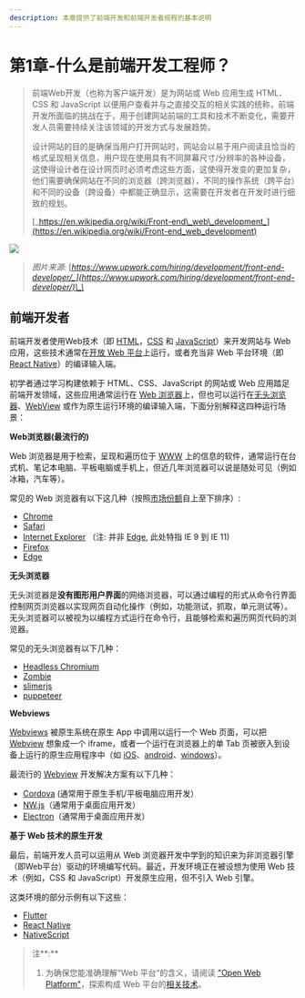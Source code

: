 ```yaml
---
description: 本章提供了前端开发和前端开发者规程的基本说明
---
```


# 第1章-什么是前端开发工程师？

> 前端Web开发（也称为客户端开发）是为网站或 Web 应用生成 HTML、CSS 和 JavaScript 以便用户查看并与之直接交互的相关实践的统称，前端开发所面临的挑战在于，用于创建网站前端的工具和技术不断变化，需要开发人员需要持续关注该领域的开发方式与发展趋势。
>
> 设计网站的目的是确保当用户打开网站时，网站会以易于用户阅读且恰当的格式呈现相关信息，用户现在使用具有不同屏幕尺寸/分辨率的各种设备，这使得设计者在设计网页时必须考虑这些方面，这使得开发变的更加复杂，他们需要确保网站在不同的浏览器（跨浏览器），不同的操作系统（跨平台）和不同的设备（跨设备）中都能正确显示，这需要在开发者在开发时进行细致的规划。
>
> [_https://en.wikipedia.org/wiki/Front-end\_web\_development_](https://en.wikipedia.org/wiki/Front-end_web_development)

![](https://content-static.upwork.com/blog/uploads/sites/3/2015/05/05110037/Front-end-dev1.png)

> _图片来源:_ [_https://www.upwork.com/hiring/development/front-end-developer/_](https://www.upwork.com/hiring/development/front-end-developer/)\_\_

## **前端开发者** <a id="html-css--javascript"></a>

前端开发者使用Web技术（即 [HTML](https://developer.mozilla.org/en-US/docs/Web/HTML)，[CSS](https://developer.mozilla.org/en-US/docs/Web/CSS) 和 [JavaScript](https://developer.mozilla.org/en-US/docs/Web/JavaScript)）来开发网站与 Web 应用，这些技术通常在[开放 Web 平台](https://en.wikipedia.org/wiki/Open_Web_Platform)上运行，或者充当非 Web 平台环境（即 [React Native](https://facebook.github.io/react-native/)）的编译输入端。

初学者通过学习构建依赖于 HTML、CSS、JavaScript 的网站或 Web 应用踏足前端开发领域，这些应用通常运行在 [Web 浏览器](https://en.wikipedia.org/wiki/Web_browser)上，但也可以运行在[无头浏览器](https://en.wikipedia.org/wiki/Headless_browser)、[WebView](http://developer.telerik.com/featured/what-is-a-webview/) 或作为原生运行环境的编译输入端，下面分别解释这四种运行场景：

**Web浏览器\(最流行的\)**

Web 浏览器是用于检索，呈现和遍历位于 [WWW](https://en.wikipedia.org/wiki/World_Wide_Web) 上的信息的软件，通常运行在台式机、笔记本电脑、平板电脑或手机上，​​但近几年浏览器可以说是随处可见（例如冰箱，汽车等）。

常见的 Web 浏览器有以下这几种（按照[市场份额](https://en.wikipedia.org/wiki/Usage_share_of_web_browsers#Summary_tables)自上至下排序）:

* [Chrome](http://www.google.com/chrome/)
* [Safari](http://www.apple.com/safari/)
* [Internet Explorer](https://en.wikipedia.org/wiki/Internet_Explorer) （注: 并非 [Edge](http://dev.modern.ie/), 此处特指 IE 9 到 IE 11\)
* [Firefox](https://www.mozilla.org/firefox/)
* [Edge](https://www.microsoft.com/en-us/windows/microsoft-edge)

**无头浏览器**

无头浏览器是**没有图形用户界面**的网络浏览器，可以通过编程的形式从命令行界面控制网页浏览器以实现网页自动化操作（例如，功能测试，抓取，单元测试等）。无头浏览器可以被视为以编程方式运行在命令行，且能够检索和遍历网页代码的浏览器。

常见的无头浏览器有以下几种：

* [Headless Chromium](https://chromium.googlesource.com/chromium/src/+/lkgr/headless/README.md)
* [Zombie](https://github.com/assaf/zombie)
* [slimerjs](http://slimerjs.org/)
* [puppeteer](https://github.com/GoogleChrome/puppeteer)

**Webviews**

[Webviews](http://developer.telerik.com/featured/what-is-a-webview/) 被原生系统在原生 App 中调用以运行一个 Web 页面，可以把 [Webview](http://developer.telerik.com/featured/what-is-a-webview/) 想象成一个 iframe，或者一个运行在浏览器上的单 Tab 页被嵌入到设备上运行的原生应用程序中（如 [iOS](https://developer.apple.com/library/ios/documentation/UIKit/Reference/UIWebView_Class/)、[android](http://developer.android.com/reference/android/webkit/WebView.html)、[windows](https://msdn.microsoft.com/library/windows/apps/windows.ui.xaml.controls.webview.aspx)）。

最流行的 [Webview](http://developer.telerik.com/featured/what-is-a-webview/) 开发解决方案有以下几种：

* [Cordova](https://cordova.apache.org/) \(通常用于原生手机/平板电脑应用开发）
* [NW.js](https://github.com/nwjs/nw.js)（通常用于桌面应用开发）
* [Electron](http://electron.atom.io/)（通常用于桌面应用开发）

**基于 Web 技术的原生开发**

最后，前端开发人员可以运用从 Web 浏览器开发中学到的知识来为非浏览器引擎（即Web平台）驱动的环境编写代码。最近，开发环境正在被设想为使用 Web 技术（例如，CSS 和 JavaScript）开发原生应用，但不引入 Web 引擎。

这类环境的部分示例有以下这些：

* [Flutter](https://flutter.io/)
* [React Native](https://facebook.github.io/react-native/)
* [NativeScript](https://www.nativescript.org/)

> 注**:**
>
> 1. 为确保您能准确理解“Web 平台“的含义，请阅读 ["Open Web Platform"](https://en.wikipedia.org/wiki/Open_Web_Platform)，探索构成 Web 平台的[相关技术](https://platform.html5.org/)。

